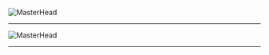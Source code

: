 
![MasterHead](https://media.discordapp.net/attachments/1050591171921072130/1051065726804426752/Untitled2.png?width=1356&height=403)
--- ---
![MasterHead](https://media.discordapp.net/attachments/1050591171921072130/1051060863643156530/Untitled.png?width=1356&height=566)
--- ---
